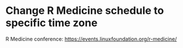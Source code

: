 # Change R Medicine schedule to specific time zone

R Medicine conference: https://events.linuxfoundation.org/r-medicine/
